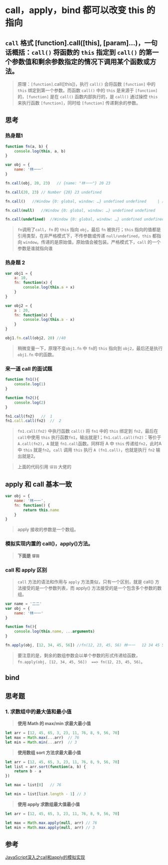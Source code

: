 # call，apply，bind 都可以改变 this 的指向
##  `call` 格式 [function].call([this], [param]...)，一句话概括：`call()` 将函数的 `this` 指定到 `call()` 的第一个参数值和剩余参数指定的情况下调用某个函数或方法。

>原理：`[function]`.call([this])，执行 `call()` 会将函数 `[function]` 中的 `this` 绑定到第一个参数。而函数 `call()` 中的 `this` 是来源于 `[function]` 的，`[function]` 是在 `call()` 函数内部执行的，是 `call()` 通过操控 `this` 来执行函数 `[function]`，同时给 `[function]` 传递剩余的参数。

## 思考
### 热身题1
``` js
function fn(a, b) {
    console.log(this, a, b)
}

var obj = {
    name: '林一一'
}

fn.call(obj, 20, 23)   // {name: "林一一"} 20 23

fn.call(20, 23) // Number {20} 23 undefined

fn.call()   //Window {0: global, window: …} undefined undefined     | 严格模式下为 undefined

fn.call(null)   //Window {0: global, window: …} undefined undefined       | 严格模式下为 null

fn.call(undefined)  //Window {0: global, window: …} undefined undefined     | 严格模式下为 undefined
```
> `fn`调用了`call`，`fn` 的 `this` 指向 `obj`，最后 `fn` 被执行；`this` 指向的值都是引用类型，在非严格模式下，不传参数或传递 `null/undefined`，`this` 都指向 `window`。传递的是原始值，原始值会被包装。严格模式下，`call` 的一个参数是谁就指向谁

### 热身题 2
``` js
var obj1 = {
    a: 10,
    fn: function(x) {
        console.log(this.a + x)
    }
}

var obj2 = {
    a : 20,
    fn: function(x) {
        console.log(this.a - x)
    }
}

obj1.fn.call(obj2, 20) //40
```
> 稍微变量一下，原理不变`obj1.fn` 中 `fn`的 `this` 指向到 `obj2`，最后还是执行 `obj1.fn` 中的函数。

### 来一道 call 的面试题
``` js
function fn1(){
    console.log(1)
}

function fn2(){
    console.log(2)
}       

fn1.call(fn2)   //  1
fn1.call.call(fn2)  //  2
```
> `fn1.call(fn2)` 中执行函数 `call()` 将 `fn1` 中的 `this` 绑定到 `fn2`，最后在 `call`中使用 `this` 执行函数`fn1`，输出就是1；`fn1.call.call(fn2)`：等价于`A.call(fn2)`，`A` 就是 `fn1.call`函数。同样将 A 中 `this` 传递给`fn2`，此时A 中 `this` 就是`fn2`。`call` 调用 `this` 执行 `A (fn1.call)`，也就是执行 `fn2` 输出就是2。

> 上面的代码引用 `讶羽` 大佬的

## apply 和 call 基本一致
``` js
var obj = {
    name: '林一一',
    fn: function() {
        return this.name
    }
}

```
> apply 接收的参数是一个数组。

### 模拟实现内置的 call()，apply()方法。
>__下面是 `讶羽`__


### call 和 apply 区别
> `call` 方法的语法和作用与 `apply` 方法类似，只有一个区别，就是 call() 方法接受的是一个参数列表，而 apply() 方法接受的是一个包含多个参数的数组。
``` js
var name = '二二'
var obj = {
    name: '林一一'
}

function fn(){
    console.log(this.name, ...arguments)
}

fn.apply(obj, [12, 34, 45, 56]) //fn(12, 23, 45, 56) 林一一   12 34 45 56
```
> 要注意的是，剩余的数组参数会以单个参数的形式传递给函数，`fn.apply(obj, [12, 34, 45, 56])  ==> fn(12, 23, 45, 56)`。

## bind


## 思考题
### 1. 求数组中的最大值和最小值
>__使用 Math 的 max/min 求最大最小值__
``` js
let arr = [12, 45, 65, 3, 23, 11, 76, 8, 9, 56, 70]
let max = Math.max(...arr)  // 76
let min = Math.min(...arr)  // 3
```

> __使用数组 sort 方法求最大最小值__
``` js
let arr = [12, 45, 65, 3, 23, 11, 76, 8, 9, 56, 70]
let list = arr.sort(function(a, b) {
    return b - a
})

let max = list[0]   // 76

let min = list[list.length - 1] // 3
```
>__使用 apply 求数组最大值最小值__
``` js
let arr = [12, 45, 65, 3, 23, 11, 76, 8, 9, 56, 70]

let max = Math.max.apply(null, arr) // 76
let min = Math.max.apply(null, arr) // 3
```


## 参考
[JavaScript深入之call和apply的模拟实现](https://github.com/mqyqingfeng/Blog/issues/11)

